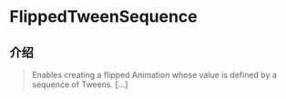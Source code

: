 # FlippedTweenSequence

## 介绍

> Enables creating a flipped Animation whose value is defined by a sequence of Tweens. [...]
